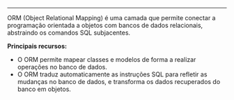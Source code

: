 
---
ORM (Object Relational Mapping) é uma camada que permite conectar a programação orientada a objetos com bancos de dados relacionais, abstraindo os comandos SQL subjacentes.

**Principais recursos:**
- O ORM permite mapear classes e modelos de forma a realizar operações no banco de dados. 
- O ORM traduz automaticamente as instruções SQL para refletir as mudanças no banco de dados, e transforma os dados recuperados do banco em objetos.
